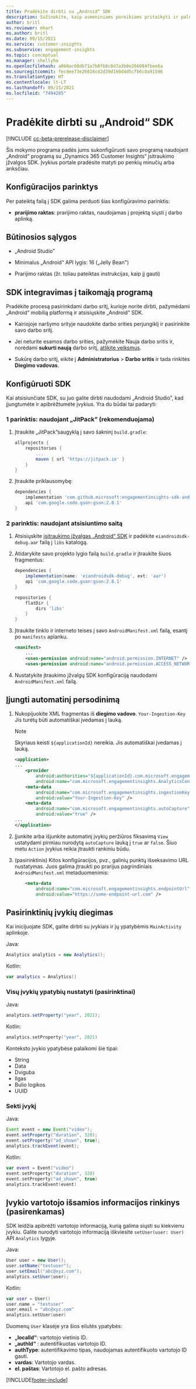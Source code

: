```yaml
---
title: Pradėkite dirbti su „Android“ SDK
description: Sužinokite, kaip asmeniniams poreikiams pritaikyti ir paleisti „Android“ SDK
author: britl
ms.reviewer: mhart
ms.author: britl
ms.date: 09/15/2021
ms.service: customer-insights
ms.subservice: engagement-insights
ms.topic: conceptual
ms.manager: shellyha
ms.openlocfilehash: a060ac60db71a7b0fb8c0d7a3b0e266004fbee6a
ms.sourcegitcommit: fecdee73e26816c42d39d160d4d5cfb6c8a91596
ms.translationtype: HT
ms.contentlocale: lt-LT
ms.lasthandoff: 09/15/2021
ms.locfileid: "7494285"
---
```

# <a name="get-started-with-the-android-sdk"></a>Pradėkite dirbti su „Android“ SDK

[!INCLUDE [cc-beta-prerelease-disclaimer](includes/cc-beta-prerelease-disclaimer.md)]

Šis mokymo programa padės jums sukonfigūruoti savo programą naudojant „Android“ programą su „Dynamics 365 Customer Insights“ įsitraukimo įžvalgos SDK. Įvykius portale pradėsite matyti po penkių minučių arba anksčiau.

## <a name="configuration-options"></a>Konfigūracijos parinktys
Per pateiktą failą į SDK galima perduoti šias konfigūravimo parinktis:

- **prarijimo raktas**: prarijimo raktas, naudojamas į projektą siųsti į darbo aplinką.

## <a name="prerequisites"></a>Būtinosios sąlygos

- „Android Studio”

- Minimalus „Android“ API lygis: 16 („Jelly Bean")

- Prarijimo raktas (žr. toliau pateiktas instrukcijas, kaip jį gauti)

## <a name="integrate-the-sdk-into-your-application"></a>SDK integravimas į taikomąją programą
Pradėkite procesą pasirinkdami darbo sritį, kurioje norite dirbti, pažymėdami „Android“ mobilią platformą ir atsisiųskite „Android“ SDK.

- Kairiojoje naršymo srityje naudokite darbo srities perjungiklį ir pasirinkite savo darbo sritį.

- Jei neturite esamos darbo srities, pažymėkite Nauja darbo sritis ir, norėdami **sukurti naują** darbo sritį, [atlikite veiksmus](create-workspace.md).

- Sukūrę darbo sritį, eikite į **Administratorius** > **Darbo sritis** ir tada rinkitės **Diegimo vadovas**. 

## <a name="configure-the-sdk"></a>Konfigūruoti SDK

Kai atsisiunčiate SDK, su juo galite dirbti naudodami „Android Studio”, kad įjungtumėte ir apibrėžtumėte įvykius. Yra du būdai tai padaryti:
### <a name="option-1-using-jitpack-recommended"></a>1 parinktis: naudojant „JitPack” (rekomenduojama)
1. Įtraukite „JitPack”saugyklą į savo šakninį `build.gradle`:
    ```gradle
    allprojects {
        repositories {
            ...
            maven { url 'https://jitpack.io' }
        }
    }
    ```

1. Įtraukite priklausomybę:
    ```gradle
    dependencies {
        implementation 'com.github.microsoft:engagementinsights-sdk-android:1.0.0'
        api 'com.google.code.gson:gson:2.8.1'
    }
    ```

### <a name="option-2-using-download-link"></a>2 parinktis: naudojant atsisiuntimo saitą
1. Atsisiųskite [įsitraukimo įžvalgas „Android“ SDK](https://download.pi.dynamics.com/sdk/EI-SDKs/ei-android-sdk.zip) ir padėkite `eiandroidsdk-debug.aar` failą į `libs` katalogą.

1. Atidarykite savo projekto lygio failą `build.gradle` ir įtraukite šiuos fragmentus:
    ```gradle
    dependencies {
        implementation(name: 'eiandroidsdk-debug', ext: 'aar')
        api 'com.google.code.gson:gson:2.8.1'
    }

    repositories {
        flatDir {
            dirs 'libs'
        }
    }
    ```

1. Įtraukite tinklo ir interneto teises į savo `AndroidManifest.xml` failą, esantį po `manifests` aplanku. 
    ```xml
    <manifest>
        ...
        <uses-permission android:name="android.permission.INTERNET" />
        <uses-permission android:name="android.permission.ACCESS_NETWORK_STATE" />
    ```
    
1. Nustatykite įtraukimo įžvalgų SDK konfigūraciją naudodami `AndroidManifest.xml` failą. 

## <a name="enable-auto-instrumentation"></a>Įjungti automatinį persodinimą
1. Nukopijuokite XML fragmentas iš **diegimo vadovo**. `Your-Ingestion-Key` Jis turėtų būti automatiškai įvedamas į lauką.

   > [!NOTE]
   > Skyriaus keisti `${applicationId}` nereikia. Jis automatiškai įvedamas į lauką.
   

   ```xml
   <application>
   ...
       <provider
           android:authorities="${applicationId}.com.microsoft.engagementinsights.AnalyticsContentProvider"
           android:name="com.microsoft.engagementinsights.AnalyticsContentProvider" />
       <meta-data
           android:name="com.microsoft.engagementinsights.ingestionKey"
           android:value="Your-Ingestion-Key" />
       <meta-data
           android:name="com.microsoft.engagementinsights.autoCapture"
           android:value="true" />
   ...
   </application>
   ```

1. Įjunkite arba išjunkite automatinį įvykių peržiūros fiksavimą `View` ustatydami pirmiau nurodytą `autoCapture` lauką į `true` ar `false`. Šiuo metu `Action` įvykius reikia įtraukti rankiniu būdu.

1. (pasirinktinis) Kitos konfigūracijos, pvz., galinių punktų išseksavimo URL nustatymas. Juos galima įtraukti po prarijus pagrindiniais `AndroidManifest.xml` metaduomenimis:
    ```xml
        <meta-data
            android:name="com.microsoft.engagementinsights.endpointUrl"
            android:value="https://some-endpoint-url.com" />
    ```

## <a name="implement-custom-events"></a>Pasirinktinių įvykių diegimas

Kai inicijuojate SDK, galite dirbti su įvykiais ir jų ypatybėmis `MainActivity` aplinkoje.

    
Java:
```java
Analytics analytics = new Analytics();
```

Kotlin:
```kotlin
var analytics = Analytics()
```

### <a name="set-property-for-all-events-optional"></a>Visų įvykių ypatybių nustatyti (pasirinktinai)
    
Java:
```java
analytics.setProperty("year", 2021);
```

Kotlin:
```kotlin
analytics.setProperty("year", 2021)
```

Konteksto įvykio ypatybėse palaikomi šie tipai:
- String
- Data
- Dviguba
- Ilgas
- Bulio logikos
- UUID

### <a name="track-an-event"></a>Sekti įvykį

Java:
```java
Event event = new Event("video");
event.setProperty("duration", 320);
event.setProperty("ad_shown", true);
analytics.trackEvent(event);
```

Kotlin:
```kotlin
var event = Event("video")
event.setProperty("duration", 320)
event.setProperty("ad_shown", true)
analytics.trackEvent(event)
```

## <a name="set-user-details-for-your-event-optional"></a>Įvykio vartotojo išsamios informacijos rinkinys (pasirenkamas)

SDK leidžia apibrėžti vartotojo informaciją, kurią galima siųsti su kiekvienu įvykiu. Galite nurodyti vartotojo informaciją iškviesite `setUser(user: User)` API `Analytics` lygyje.

Java:
```java
User user = new User();
user.setName("testuser");
user.setEmail("abc@xyz.com");
analytics.setUser(user);
```

Kotlin:
```kotlin
var user = User()
user.name = "testuser"
user.email = "abc@xyz.com"
analytics.setUser(user)
```

Duomenų `User` klasėje yra šios eilutės ypatybės:

- **„localId“**: vartotojo vietinis ID.
- **„authId“** : autentifikuotas vartotojo ID.
- **authType**: autentifikavimo tipas, naudojamas autentifikuoto vartotojo ID gauti.
- **vardas**: Vartotojo vardas.
- **el. paštas**: Vartotojo el. pašto adresas.

[!INCLUDE[footer-include](../includes/footer-banner.md)]
